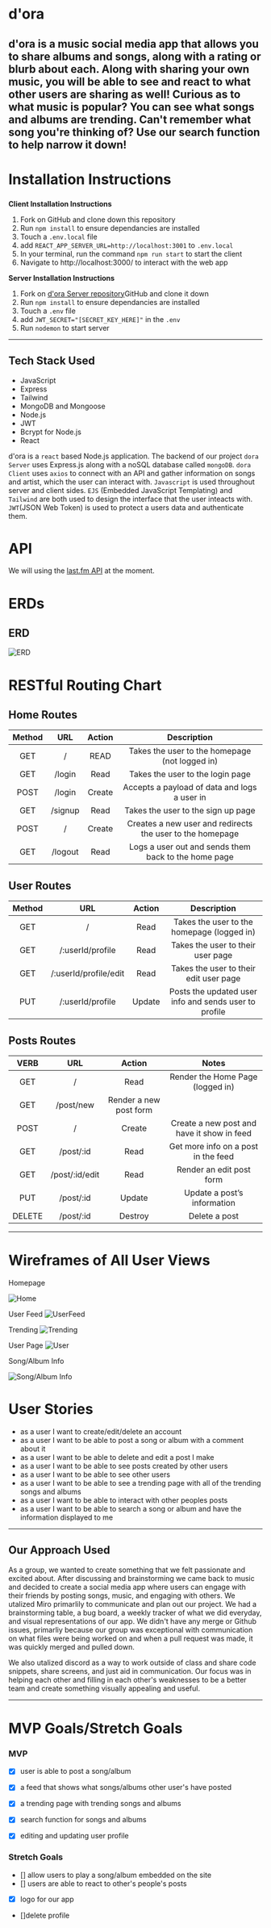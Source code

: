 # d'ora 

d'ora is a music social media app that allows you to share albums and songs, along with a rating or blurb about each.  Along with sharing your own music, you will be able to see and react to what other users are sharing as well!  Curious as to what music is popular?  You can see what songs and albums are trending.  Can't remember what song you're thinking of?  Use our search function to help narrow it down!  
---
# Installation Instructions
###
**Client Installation Instructions**
1. Fork on GitHub and clone down this repository
2.  Run `npm install` to ensure dependancies are installed
3.  Touch a `.env.local` file
4. add `REACT_APP_SERVER_URL=http://localhost:3001` to `.env.local`
5. In your terminal, run the command `npm run start` to start the client
6. Navigate to http://localhost:3000/ to interact with the web app

**Server Installation Instructions**
1. Fork on [d'ora Server repository](https://github.com/tylerchan33/dora-server)GitHub and clone it down
2. Run `npm install` to ensure dependancies are installed
3. Touch a `.env` file 
4. add `JWT_SECRET="[SECRET_KEY_HERE]"` in the `.env`
5. Run `nodemon` to start server
---
## Tech Stack Used
- JavaScript
- Express
- Tailwind
- MongoDB and Mongoose
- Node.js
- JWT
- Bcrypt for Node.js
- React

d'ora is a `react` based Node.js application. The backend of our project `dora Server` uses Express.js along with a noSQL database called `mongoDB`. `dora Client` uses `axios` to connect with an API and gather information on songs and artist, which the user can interact with. `Javascript` is used throughout server and client sides. `EJS` (Embedded JavaScript Templating) and `Tailwind` are both used to design the interface that the user inteacts with. `JWT`(JSON Web Token) is used to protect a users data and authenticate them. 
# API

We will using the [last.fm API](https://www.last.fm/api) at the moment.

# ERDs

## ERD
![ERD](https://i.imgur.com/9mfoxI7.png)


# RESTful Routing Chart
## Home Routes
| Method | URL | Action | Description |
|:-----:|:---:|:------:|:-----------:|
| GET | / | READ | Takes the user to the homepage (not logged in) |
| GET | /login | Read | Takes the user to the login page |
| POST | /login | Create | Accepts a payload of data and logs a user in |
| GET | /signup | Read | Takes the user to the sign up page |
| POST | / | Create | Creates a new user and redirects the user to the homepage|
| GET | /logout | Read | Logs a user out and sends them back to the home page

## User Routes
| Method | URL | Action | Description |
|:-----:|:---:|:------:|:-----------:|
| GET | / | Read | Takes the user to the homepage (logged in) |
| GET | /:userId/profile | Read | Takes the user to their user page |
| GET | /:userId/profile/edit | Read | Takes the user to their edit user page |
| PUT | /:userId/profile | Update | Posts the updated user info and sends user to profile |

## Posts Routes

| VERB  | URL   | Action    | Notes |
| :----:| :---: | :-------: | :-----: |
| GET | / | Read | Render the Home Page (logged in) |
| GET | /post/new | Render a new post form |
| POST | / | Create | Create a new post and have it show in feed |
| GET | /post/:id | Read | Get more info on a post in the feed |
| GET | /post/:id/edit | Read | Render an edit post form |
| PUT | /post/:id | Update | Update a post’s information |
| DELETE | /post/:id | Destroy | Delete a post |

---

# Wireframes of All User Views
Homepage

![Home](https://i.imgur.com/FnlJpYg.png)

User Feed
![UserFeed](https://i.imgur.com/xsSvBtI.png)

Trending
![Trending](https://i.imgur.com/mbVddwE.png)

User Page
![User](https://i.imgur.com/rxdkWHx.png)

Song/Album Info

![Song/Album Info](https://i.imgur.com/dDbubqD.png)

# User Stories

*	as a user I want to create/edit/delete an account
* 	as a user I want to be able to post a song or album with a comment about it 
*	as a user I want to be able to delete and edit a post I make
* 	as a user I want to be able to see posts created by other users
*	as a user I want to be able to see other users
*	as a user I want to be able to see a trending page with all of the trending songs and albums
* 	as a user I want to be able to interact with other peoples posts 
* 	as a user I want to be able to search a song or album and have the information displayed to me

---
## Our Approach Used

As a group, we wanted to create something that we felt passionate and excited about. After discussing and brainstorming we came back to music and decided to create a social media app where users can engage with their friends by posting songs, music, and engaging with others. We utalized Miro primarlily to communicate and plan out our project. We had a brainstorming table, a bug board, a weekly tracker of what we did everyday, and visual representations of our app. We didn't have any merge or Github issues, primarliy because our group was exceptional with communication on what files were being worked on and when a pull request was made, it was quickly merged and pulled down.

We also utalized discord as a way to work outside of class and share code snippets, share screens, and just aid in communication. Our focus was in helping each other and filling in each other's weaknesses to be a better team and create something visually appealing and useful.

---

# MVP Goals/Stretch Goals

### MVP
* [X] user is able to post a song/album
* [X] a feed that shows what songs/albums other user's have posted
* [X] a trending page with trending songs and albums
* [X] search function for songs and albums
* [X] editing and updating user profile


### Stretch Goals

* [] allow users to play a song/album embedded on the site
* [] users are able to react to other's people's posts
* [X] logo for our app
* []delete profile
